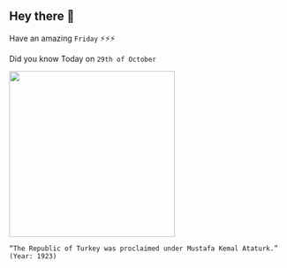 ## Hey there 👋
Have an amazing `Friday` ⚡⚡⚡

Did you know Today on `29th of October`
 
 [<img src="https://upload.wikimedia.org/wikipedia/commons/thumb/2/2e/Reza_Shah_Mustafa_Kemal_Ataturk.jpg/260px-Reza_Shah_Mustafa_Kemal_Ataturk.jpg" width="300" />](https://en.wikipedia.org/wiki/Mustafa_Kemal_Atat%C3%BCrk#:~:text=Establishment%20of%20the%20Republic%20of%20Turkey,-See%20also%3A%20Treaty&text=On%2024%20July%201923%2C%20the,national%20holiday%20on%20that%20date.) 
 ```
“The Republic of Turkey was proclaimed under Mustafa Kemal Ataturk.” (Year: 1923)
```

